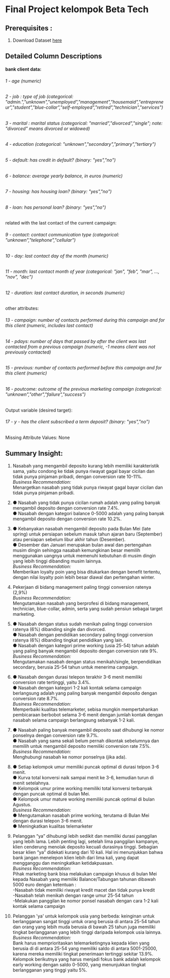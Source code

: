 # Final Project kelompok Beta Tech

## Prerequisites :
1. Download Dataset [here](https://www.kaggle.com/datasets/prakharrathi25/banking-dataset-marketing-targets)

## Detailed Column Descriptions
#### bank client data:

###### 1 - age (numeric)
###### 2 - job : type of job (categorical: "admin.","unknown","unemployed","management","housemaid","entrepreneur","student","blue-collar","self-employed","retired","technician","services")
###### 3 - marital : marital status (categorical: "married","divorced","single"; note: "divorced" means divorced or widowed)
###### 4 - education (categorical: "unknown","secondary","primary","tertiary")
###### 5 - default: has credit in default? (binary: "yes","no")
###### 6 - balance: average yearly balance, in euros (numeric)
###### 7 - housing: has housing loan? (binary: "yes","no")
###### 8 - loan: has personal loan? (binary: "yes","no")
related with the last contact of the current campaign:
###### 9 - contact: contact communication type (categorical: "unknown","telephone","cellular")
###### 10 - day: last contact day of the month (numeric)
###### 11 - month: last contact month of year (categorical: "jan", "feb", "mar", …, "nov", "dec")
###### 12 - duration: last contact duration, in seconds (numeric)
other attributes:
###### 13 - campaign: number of contacts performed during this campaign and for this client (numeric, includes last contact)
###### 14 - pdays: number of days that passed by after the client was last contacted from a previous campaign (numeric, -1 means client was not previously contacted)
###### 15 - previous: number of contacts performed before this campaign and for this client (numeric)
###### 16 - poutcome: outcome of the previous marketing campaign (categorical: "unknown","other","failure","success")
Output variable (desired target):
###### 17 - y - has the client subscribed a term deposit? (binary: "yes","no")
Missing Attribute Values: None

## Summary Insight: 
1. Nasabah yang mengambil deposito kurang lebih memiliki karakteristik sama, yaitu condong ke tidak punya riwayat gagal bayar cicilan dan tidak punya pinjaman pribadi, dengan conversion rate 10-11%. <br>
   *Business Recommendation:*<br>Menargetkan nasabah yang tidak punya riwayat gagal bayar cicilan dan tidak punya pinjaman pribadi.

2. ● Nasabah yang tidak punya cicilan rumah adalah yang paling banyak mengambil deposito dengan conversion rate 7.4%. <br>
   ● Nasabah dengan kategori balance 0-5000 adalah yang paling banyak mengambil deposito dengan conversion rate 10.2%.

3. ● Kebanyakan nasabah mengambil deposito pada Bulan Mei (late spring) untuk persiapan sebelum masuk tahun ajaran baru (September) atau persiapan sebelum libur akhir tahun (Desember). <br>
   ● Desember dan Januari merupakan bulan awal dan pertengahan musim dingin sehingga nasabah kemungkinan besar memilih menggunakan uangnya untuk memenuhi kebutuhan di musim dingin yang lebih tinggi dibanding musim lainnya. <br>
   *Business Recommendation:*<br>
   Memberikan loyalty poin yang bisa ditukarkan dengan benefit tertentu, dengan nilai loyalty poin lebih besar diawal dan pertengahan winter.

4. Pekerjaan di bidang management paling tinggi conversion ratenya (2,9%) <br>
   *Business Recommendation:*<br> Mengutamakan nasabah yang berprofesi di bidang management, technician, blue-collar, admin, serta yang sudah pensiun sebagai target marketing.

5. ● Nasabah dengan status sudah menikah paling tinggi conversion ratenya (6%) dibanding single dan divorced. <br>
   ● Nasabah dengan pendidikan secondary paling tinggi conversion ratenya (6%) dibanding tingkat pendidikan yang lain. <br>
   ● Nasabah dengan kategori prime working (usia 25-54) tahun adalah yang paling banyak mengambil deposito dengan conversion rate 9%.
   *Business Recommendation:*<br>
    Mengutamakan nasabah dengan status menikah/single, berpendidikan secondary, berusia 25-54 tahun untuk menerima campaign.

6. ● Nasabah dengan durasi telepon terakhir 3-6 menit memiliki conversion rate tertinggi, yaitu 3.4%.<br>
   ● Nasabah dengan kategori 1-2 kali kontak selama campaign berlangsung adalah yang paling banyak mengambil deposito dengan conversion rate 8.7%. <br>
   *Business Recommendation:*<br>
   Memperbaiki kualitas telemarketer, sebisa mungkin mempertahankan pembicaraan berbobot selama 3-6 menit   dengan jumlah kontak dengan nasabah selama campaign berlangsung sebanyak 1-2 kali.

7. ● Nasabah paling banyak mengambil deposito saat dihubungi ke nomor ponselnya dengan conversion rate 9.7%. <br>
   ● Nasabah yang sama sekali belum pernah dikontak sebelumnya dan memilih untuk mengambil deposito memiliki conversion rate 7.5%. <br>
   *Business Recommendation:* <br> 
   Menghubungi nasabah ke nomor ponselnya (jika ada).

8. ● Setiap kelompok umur memiliki puncak optimal di durasi telpon 3-6 menit. <br>
   ● Kurva total konversi naik sampai menit ke 3-6, kemudian turun di menit setelahnya.<br>
   ● Kelompok umur prime working memiliki total konversi terbanyak dengan puncak optimal di bulan Mei.<br>
   ● Kelompok umur mature working memiliki puncak optimal di bulan Agustus.<br>
   *Business Recommendation:*<br>
   ● Mengutamakan nasabah prime working, terutama di Bulan Mei dengan durasi telepon 3-6 menit.<br>
   ● Meningkatkan kualitas telemarketer

9. Pelanggan “ya” dihubungi lebih sedikit dan memiliki durasi panggilan yang lebih lama. Lebih penting lagi, setelah lima panggilan kampanye, klien cenderung menolak deposito kecuali durasinya tinggi. Sebagian besar klien “ya” didekati kurang dari 10 kali. Hal ini menunjukkan bahwa bank jangan menelepon klien lebih dari lima kali, yang dapat mengganggu dan meningkatkan ketidakpuasan. <br>
   *Business Recommendation:* <br>
   Pihak marketing bank bisa melakukan campaign khusus di bulan Mei kepada Nasabah yang memiliki Balance/Tabungan tahunan dibawah 5000 euro dengan ketentuan :<br>
   -Nasabah tidak memiliki riwayat kredit macet dan tidak punya kredit<br>
   -Nasabah telah menikah dengan range umur 25-54 tahun <br>
   -Melakukan panggilan ke nomor ponsel nasabah dengan cara 1-2 kali kontak selama campaign 

10. Pelanggan 'ya' untuk kelompok usia yang berbeda: keinginan untuk berlangganan sangat tinggi untuk orang berusia di antara 25-54 tahun dan orang yang lebih muda berusia di bawah 25 tahun juga memiliki tingkat berlangganan yang lebih tinggi daripada kelompok usia lainnya.<br>
    *Business Recommendation:* <br> Bank harus memprioritaskan telemarketingnya kepada klien yang berusia di di antara 25-54 yang memiliki saldo di antara 5001-25000, karena mereka memiliki tingkat penerimaan tertinggi sekitar 13.9%. Kelompok berikutnya yang harus menjadi fokus bank adalah kelompok early working dengan saldo 0-5000, yang menunjukkan tingkat berlangganan yang tinggi yaitu 5%.
